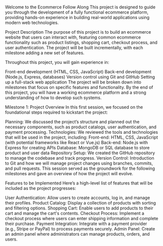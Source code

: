 Welcome to the Ecommerce Follow Along
This project is designed to guide you through the development of a fully functional ecommerce platform, providing hands-on experience in building real-world applications using modern web technologies.

Project Description
The purpose of this project is to build an ecommerce website that users can interact with, featuring common ecommerce functionality such as product listings, shopping cart, checkout process, and user authentication. The project will be built incrementally, with each milestone adding a new set of features.

Throughout this project, you will gain experience in:

Front-end development (HTML, CSS, JavaScript)
Back-end development (Node.js, Express, databases)
Version control using Git and GitHub
Setting up a full-stack web application
The project will be broken down into milestones that focus on specific features and functionality. By the end of this project, you will have a working ecommerce platform and a strong understanding of how to develop such systems.

Milestone 1: Project Overview
In this first session, we focused on the foundational steps required to kickstart the project:

Planning: We discussed the project’s structure and planned out the necessary components, such as product catalogs, user authentication, and payment processing.
Technologies: We reviewed the tools and technologies that will be used in the project, including:
Front-end: HTML, CSS, JavaScript (with potential frameworks like React or Vue.js)
Back-end: Node.js with Express for creating APIs
Database: MongoDB or SQL database to store product and user data
Repository Setup: We created the GitHub repository to manage the codebase and track progress.
Version Control: Introduction to Git and how we will manage project changes using branches, commits, and pull requests.
This session served as the groundwork for the following milestones and gave an overview of how the project will evolve.

Features to be Implemented
Here’s a high-level list of features that will be included as the project progresses:

User Authentication: Allow users to create accounts, log in, and manage their profiles.
Product Catalog: Display a collection of products with sorting and filtering options.
Shopping Cart: Enable users to add products to their cart and manage the cart's contents.
Checkout Process: Implement a checkout process where users can enter shipping information and complete their purchase.
Payment Integration: Integrate with a payment provider (e.g., Stripe or PayPal) to process payments securely.
Admin Panel: Create an admin panel where administrators can manage products, orders, and users.
